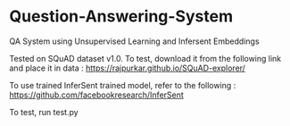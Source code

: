 # Question-Answering-System
QA System using Unsupervised Learning and Infersent Embeddings

Tested on SQuAD dataset v1.0. To test, download it from the following link and place it in data : https://rajpurkar.github.io/SQuAD-explorer/

To use trained InferSent trained model, refer to the following : https://github.com/facebookresearch/InferSent

To test, run test.py
